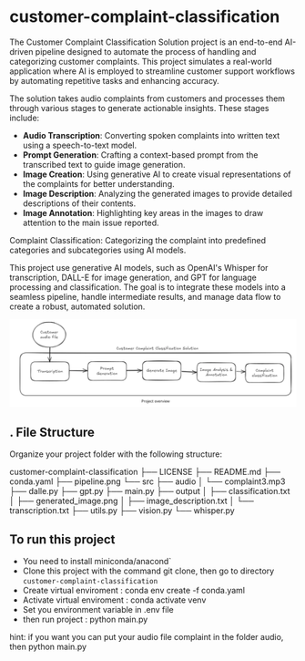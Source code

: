 # customer-complaint-classification

The Customer Complaint Classification Solution project is an end-to-end AI-driven pipeline designed to automate the process of handling and categorizing customer complaints. 
This project simulates a real-world application where AI is employed to streamline customer support workflows by automating repetitive tasks and enhancing accuracy.

The solution takes audio complaints from customers and processes them through various stages to generate actionable insights. These stages include:

- **Audio Transcription**: Converting spoken complaints into written text using a speech-to-text model.
- **Prompt Generation**: Crafting a context-based prompt from the transcribed text to guide image generation.
- **Image Creation**: Using generative AI to create visual representations of the complaints for better understanding.
- **Image Description**: Analyzing the generated images to provide detailed descriptions of their contents.
- **Image Annotation**: Highlighting key areas in the images to draw attention to the main issue reported.

Complaint Classification: Categorizing the complaint into predefined categories and subcategories using AI models.

This project use generative AI models, such as OpenAI's Whisper for transcription, DALL-E for image generation, and GPT for language processing and classification. The goal is to integrate these models into a seamless pipeline, handle intermediate results, and manage data flow to create a robust, automated solution.

![pipeline](pipeline.png)


## . File Structure

Organize your project folder with the following structure:

customer-complaint-classification
├── LICENSE
├── README.md
├── conda.yaml
├── pipeline.png
└── src
    ├── audio
    │   └── complaint3.mp3
    ├── dalle.py
    ├── gpt.py
    ├── main.py
    ├── output
    │   ├── classification.txt
    │   ├── generated_image.png
    │   ├── image_description.txt
    │   └── transcription.txt
    ├── utils.py
    ├── vision.py
    └── whisper.py


## To run this project

- You need to install miniconda/anacond`
- Clone this project with the command git clone, then go to directory `customer-complaint-classification`
- Create virtual enviroment : conda env create -f conda.yaml 
- Activate virtual enviroment : conda activate venv
- Set you environment variable in .env file 
- then run project : python main.py

hint: if you want you can put your audio file complaint in the folder audio, then python main.py

